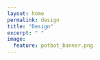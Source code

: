```yaml
---
layout: home
permalink: design
title: "Design"
excerpt: " "
image:
  feature: potbot_banner.png
---
```

